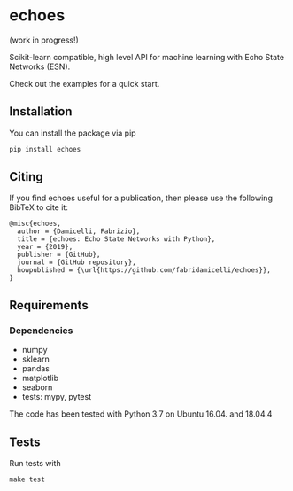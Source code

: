 # echoes 
(work in progress!)

Scikit-learn compatible, high level API for machine learning with Echo State Networks (ESN).

Check out the examples for a quick start.

## Installation
You can install the package via pip
```sh
pip install echoes
```

## Citing
If you find echoes useful for a publication, then please use the following BibTeX to cite it:

```
@misc{echoes,
  author = {Damicelli, Fabrizio},
  title = {echoes: Echo State Networks with Python},
  year = {2019},
  publisher = {GitHub},
  journal = {GitHub repository},
  howpublished = {\url{https://github.com/fabridamicelli/echoes}},
}
```

## Requirements
### Dependencies
 - numpy
 - sklearn
 - pandas
 - matplotlib
 - seaborn
 - tests: mypy, pytest 

The code has been tested with Python 3.7 on Ubuntu 16.04. and 18.04.4

## Tests 
Run tests with 
```
make test
```
